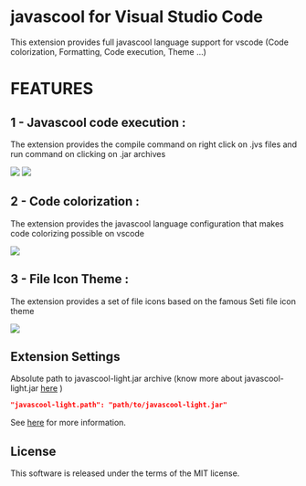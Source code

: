 # javascool for Visual Studio Code
This extension provides full javascool language support for vscode (Code colorization, Formatting, Code execution, Theme ...)


# FEATURES
## 1 - Javascool code execution :
The extension provides the compile command on right click on .jvs files and run command on clicking on .jar archives

![](https://user-images.githubusercontent.com/10856604/67438849-e556b100-f5f4-11e9-9364-210ec8e58ccf.png)
![](https://user-images.githubusercontent.com/10856604/67439264-0ff53980-f5f6-11e9-9974-98e51bbefa65.png)

## 2 - Code colorization :
The extension provides the javascool language configuration that makes code colorizing possible on vscode

![](https://user-images.githubusercontent.com/10856604/67438605-49c54080-f5f4-11e9-9523-72dd5d8a1c98.png)

## 3 - File Icon Theme :
The extension provides a set of file icons based on the famous Seti file icon theme

![](https://user-images.githubusercontent.com/10856604/67438724-8bee8200-f5f4-11e9-94df-dff3d06a3877.png)



## Extension Settings
Absolute path to javascool-light.jar archive (know more about javascool-light.jar [here](https://github.com/Meshredded/javascool-light) )
```json
"javascool-light.path": "path/to/javascool-light.jar"
```
See [here](https://stackoverflow.com/questions/39494277/how-do-you-format-code-on-save-in-vs-code) for more information.

## License
This software is released under the terms of the MIT license.